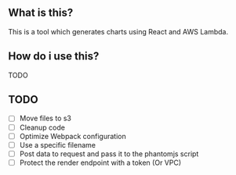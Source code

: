 ## What is this?
This is a tool which generates charts using React and AWS Lambda.

## How do i use this?
TODO

## TODO
- [ ] Move files to s3
- [ ] Cleanup code
- [ ] Optimize Webpack configuration
- [ ] Use a specific filename
- [ ] Post data to request and pass it to the phantomjs script
- [ ] Protect the render endpoint with a token (Or VPC)
